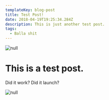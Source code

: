```yaml
---
templateKey: blog-post
title: Test Post!
date: 2018-04-19T19:25:34.284Z
description: This is just another test post.
tags:
  - Balla shit
---
```

![null](/img/05.jpg)

# This is a test post.

Did it work? Did it launch?

![null](/img/products-full-width.jpg)
